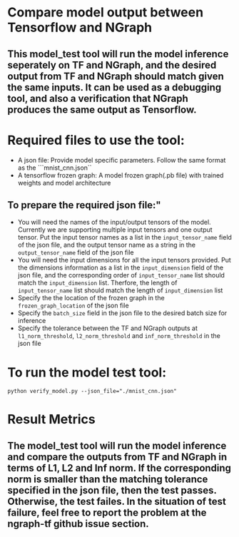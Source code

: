 # Compare model output between Tensorflow and NGraph

## This model_test tool will run the model inference seperately on TF and NGraph, and the desired output from TF and NGraph should match given the same inputs. It can be used as a debugging tool, and also a verification that NGraph produces the same output as Tensorflow. 

# Required files to use the tool:
* A json file: Provide model specific parameters. Follow the same format as the ```mnist_cnn.json`` 
* A tensorflow frozen graph: A model frozen graph(.pb file) with trained weights and model architecture

## To prepare the required json file:"
* You will need the names of the input/output tensors of the model. Currently we are supporting
multiple input tensors and one output tensor. Put the input tensor names as a list in the ```input_tensor_name``` field of the json file, and the output tensor name as a string in the ```output_tensor_name``` field of the json file
* You will need the input dimensions for all the input tensors provided. Put the dimensions information as a list in the ```input_dimension``` field of the json file, and the corresponding order of ```input_tensor_name``` list should match the ```input_dimension``` list. Therfore, the length of ```input_tensor_name``` list should match the length of ```input_dimension``` list
* Specify the the location of the frozen graph in the ```frozen_graph_location``` of the json file
* Specify the ```batch_size``` field in the json file to the desired batch size for inference
* Specify the tolerance between the TF and NGraph outputs at ```l1_norm_threshold```, ```l2_norm_threshold``` and ```inf_norm_threshold``` in the json file 

# To run the model test tool:
	python verify_model.py --json_file="./mnist_cnn.json" 

# Result Metrics
## The model_test tool will run the model inference and compare the outputs from TF and NGraph in terms of L1, L2 and Inf norm. If the corresponding norm is smaller than the matching tolerance specified in the json file, then the test passes. Otherwise, the test failes. In the situation of test failure, feel free to report the problem at the ngraph-tf github issue section.
